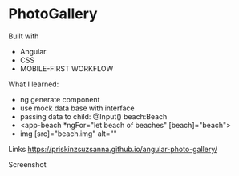 # PhotoGallery

Built with

 - Angular
 - CSS
 - MOBILE-FIRST WORKFLOW

What I learned:

 - ng generate component
 - use mock data base with interface
 - passing data to child: @Input() beach:Beach
 - <app-beach *ngFor="let beach of beaches" [beach]="beach">
 - img [src]="beach.img" alt=""
 

Links
https://priskinzsuzsanna.github.io/angular-photo-gallery/

Screenshot
